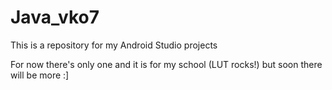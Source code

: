 # Java_vko7
This is a repository for my Android Studio projects

 For now there's only one and it is for my school (LUT rocks!) but soon there will be more :]
